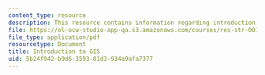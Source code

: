 ```yaml
---
content_type: resource
description: This resource contains information regarding introduction to GIS.
file: https://ol-ocw-studio-app-qa.s3.amazonaws.com/courses/res-str-001-geographic-information-system-gis-tutorial-january-iap-2016/5b24f942b9d6359381d3934a9afa7377_MITRES_STR_001IAP16_GISI.pdf
file_type: application/pdf
resourcetype: Document
title: Introduction to GIS
uid: 5b24f942-b9d6-3593-81d3-934a9afa7377
---
```


